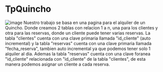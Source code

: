# TpQuincho
![image](https://github.com/user-attachments/assets/312e5e34-e294-4819-a6a0-e0e5e10529e4)
Nuestro trabajo se basa en una pagina para el alquiler de un Quincho. Donde creamos 2 tablas con relacion 1 a n, una para los clientes y otra para las reservas, donde un cliente puede tener varias reservas.
La tabla "clientes" cuenta con una clave primaria llamada "id_cliente" (auto incremental) y la tabla "reservas" cuenta con una clave primaria llamada "fecha_reserva", tambien auto incremental ya que podemos tener solo 1 alquiler al dia. Ademas la tabla "reservas" cuenta con una clave foranea "id_cliente" relacionada con "id_cliente" de la tabla "clientes", de esta manera podemos asignar un cliente a cada reserva.
